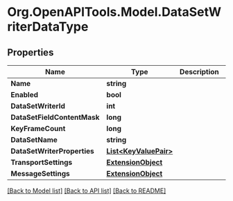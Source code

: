 # Org.OpenAPITools.Model.DataSetWriterDataType

## Properties

Name | Type | Description | Notes
------------ | ------------- | ------------- | -------------
**Name** | **string** |  | [optional] 
**Enabled** | **bool** |  | [optional] 
**DataSetWriterId** | **int** |  | [optional] 
**DataSetFieldContentMask** | **long** |  | [optional] 
**KeyFrameCount** | **long** |  | [optional] 
**DataSetName** | **string** |  | [optional] 
**DataSetWriterProperties** | [**List&lt;KeyValuePair&gt;**](KeyValuePair.md) |  | [optional] 
**TransportSettings** | [**ExtensionObject**](ExtensionObject.md) |  | [optional] 
**MessageSettings** | [**ExtensionObject**](ExtensionObject.md) |  | [optional] 

[[Back to Model list]](../README.md#documentation-for-models) [[Back to API list]](../README.md#documentation-for-api-endpoints) [[Back to README]](../README.md)

